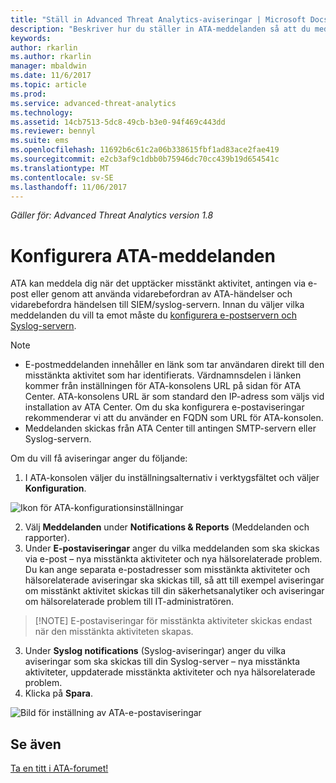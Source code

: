 ```yaml
---
title: "Ställ in Advanced Threat Analytics-aviseringar | Microsoft Docs"
description: "Beskriver hur du ställer in ATA-meddelanden så att du meddelas när misstänkta aktiviteter identifieras."
keywords: 
author: rkarlin
ms.author: rkarlin
manager: mbaldwin
ms.date: 11/6/2017
ms.topic: article
ms.prod: 
ms.service: advanced-threat-analytics
ms.technology: 
ms.assetid: 14cb7513-5dc8-49cb-b3e0-94f469c443dd
ms.reviewer: bennyl
ms.suite: ems
ms.openlocfilehash: 11692b6c61c2a06b338615fbf1ad83ace2fae419
ms.sourcegitcommit: e2cb3af9c1dbb0b75946dc70cc439b19d654541c
ms.translationtype: MT
ms.contentlocale: sv-SE
ms.lasthandoff: 11/06/2017
---
```

*Gäller för: Advanced Threat Analytics version 1.8*



# <a name="set-ata-notifications"></a>Konfigurera ATA-meddelanden
ATA kan meddela dig när det upptäcker misstänkt aktivitet, antingen via e-post eller genom att använda vidarebefordran av ATA-händelser och vidarebefordra händelsen till SIEM/syslog-servern. Innan du väljer vilka meddelanden du vill ta emot måste du [konfigurera e-postservern och Syslog-servern](setting-syslog-email-server-settings.md).

> [!NOTE]
> -   E-postmeddelanden innehåller en länk som tar användaren direkt till den misstänkta aktivitet som har identifierats. Värdnamnsdelen i länken kommer från inställningen för ATA-konsolens URL på sidan för ATA Center. ATA-konsolens URL är som standard den IP-adress som väljs vid installation av ATA Center.  Om du ska konfigurera e-postaviseringar rekommenderar vi att du använder en FQDN som URL för ATA-konsolen.
> -   Meddelanden skickas från ATA Center till antingen SMTP-servern eller Syslog-servern.


Om du vill få aviseringar anger du följande:


1. I ATA-konsolen väljer du inställningsalternativ i verktygsfältet och väljer **Konfiguration**.

![Ikon för ATA-konfigurationsinställningar](media/ATA-config-icon.png)

2. Välj **Meddelanden** under **Notifications & Reports** (Meddelanden och rapporter).
3. Under **E-postaviseringar** anger du vilka meddelanden som ska skickas via e-post – nya misstänkta aktiviteter och nya hälsorelaterade problem. Du kan ange separata e-postadresser som misstänkta aktiviteter och hälsorelaterade aviseringar ska skickas till, så att till exempel aviseringar om misstänkt aktivitet skickas till din säkerhetsanalytiker och aviseringar om hälsorelaterade problem till IT-administratören.
>   [!NOTE]
>   E-postaviseringar för misstänkta aktiviteter skickas endast när den misstänkta aktiviteten skapas.
3. Under **Syslog notifications** (Syslog-aviseringar) anger du vilka aviseringar som ska skickas till din Syslog-server – nya misstänkta aktiviteter, uppdaterade misstänkta aktiviteter och nya hälsorelaterade problem.
5. Klicka på **Spara**.

![Bild för inställning av ATA-e-postaviseringar](media/ata-mail-notification-settings.png)




## <a name="see-also"></a>Se även
[Ta en titt i ATA-forumet!](https://social.technet.microsoft.com/Forums/security/home?forum=mata)

